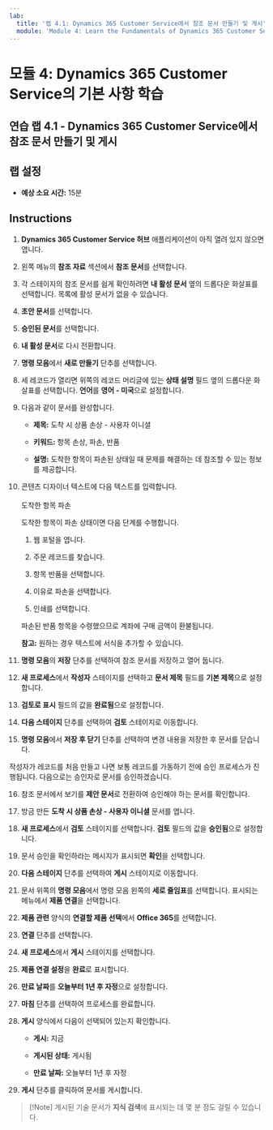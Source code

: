 ```yaml
---
lab:
  title: '랩 4.1: Dynamics 365 Customer Service에서 참조 문서 만들기 및 게시'
  module: 'Module 4: Learn the Fundamentals of Dynamics 365 Customer Service'
---
```


<a name="module-4-learn-the-fundamentals-of-dynamics-365-customer-service"></a>모듈 4: Dynamics 365 Customer Service의 기본 사항 학습
========================

## <a name="practice-lab-41---create-and-publish-a-knowledge-article-in-dynamics-365-customer-service"></a>연습 랩 4.1 - Dynamics 365 Customer Service에서 참조 문서 만들기 및 게시

## <a name="lab-setup"></a>랩 설정

  - **예상 소요 시간:** 15분

## <a name="instructions"></a>Instructions

1. **Dynamics 365 Customer Service 허브** 애플리케이션이 아직 열려 있지 않으면 엽니다. 

2. 왼쪽 메뉴의 **참조 자료** 섹션에서 **참조 문서**를 선택합니다. 

3. 각 스테이지의 참조 문서를 쉽게 확인하려면 **내 활성 문서** 옆의 드롭다운 화살표를 선택합니다. 목록에 활성 문서가 없을 수 있습니다.

4. **초안 문서**를 선택합니다. 

5. **승인된 문서**를 선택합니다. 

6. **내 활성 문서**로 다시 전환합니다.

7. **명령 모음**에서 **새로 만들기** 단추를 선택합니다. 

8. 세 레코드가 열리면 위쪽의 레코드 머리글에 있는 **상태 설명** 필드 옆의 드롭다운 화살표를 선택합니다. **언어**를 **영어 - 미국**으로 설정합니다.

9. 다음과 같이 문서를 완성합니다.

    - **제목:** 도착 시 상품 손상 - 사용자 이니셜

    - **키워드:** 항목 손상, 파손, 반품

    - **설명:** 도착한 항목이 파손된 상태일 때 문제를 해결하는 데 참조할 수 있는 정보를 제공합니다. 

10. 콘텐츠 디자이너 텍스트에 다음 텍스트를 입력합니다.   
‎  
‎   도착한 항목 파손

    도착한 항목이 파손 상태이면 다음 단계를 수행합니다.

    1. 웹 포털을 엽니다.

    2. 주문 레코드를 찾습니다.

    3. 항목 반품을 선택합니다.

    4. 이유로 파손을 선택합니다.

    5. 인쇄를 선택합니다.

    파손된 반품 항목을 수령했으므로 계좌에 구매 금액이 환불됩니다.

    **참고:** 원하는 경우 텍스트에 서식을 추가할 수 있습니다. 

11. **명령 모음**의 **저장** 단추를 선택하여 참조 문서를 저장하고 열어 둡니다. 

12. **새 프로세스**에서 **작성자** 스테이지를 선택하고 **문서 제목** 필드를 **기본 제목**으로 설정합니다. 

13. **검토로 표시** 필드의 값을 **완료됨**으로 설정합니다.

14. **다음 스테이지** 단추를 선택하여 **검토** 스테이지로 이동합니다.

15. **명령 모음**에서 **저장 후 닫기** 단추를 선택하여 변경 내용을 저장한 후 문서를 닫습니다.

작성자가 레코드를 처음 만들고 나면 보통 레코드를 가동하기 전에 승인 프로세스가 진행됩니다. 다음으로는 승인자로 문서를 승인하겠습니다. 

16. 참조 문서에서 보기를 **제안 문서**로 전환하여 승인해야 하는 문서를 확인합니다. 

17. 방금 만든 **도착 시 상품 손상 - 사용자 이니셜** 문서를 엽니다.

18. **새 프로세스**에서 **검토** 스테이지를 선택합니다. **검토** 필드의 값을 **승인됨**으로 설정합니다.

19. 문서 승인을 확인하라는 메시지가 표시되면 **확인**을 선택합니다. 

20. **다음 스테이지** 단추를 선택하여 **게시** 스테이지로 이동합니다. 

21. 문서 위쪽의 **명령 모음**에서 명령 모음 왼쪽의 **세로 줄임표**를 선택합니다. 표시되는 메뉴에서 **제품 연결**을 선택합니다. 

22. **제품 관련** 양식의 **연결할 제품 선택**에서 **Office 365**를 선택합니다.

23. **연결** 단추를 선택합니다. 

24. **새 프로세스**에서 **게시** 스테이지를 선택합니다. 

25. **제품 연결 설정**을 **완료**로 표시합니다. 

26. **만료 날짜**를 **오늘부터 1년 후 자정**으로 설정합니다. 

27. **마침** 단추를 선택하여 프로세스를 완료합니다. 

28. **게시** 양식에서 다음이 선택되어 있는지 확인합니다.

    - **게시:** 지금

    - **게시된 상태:** 게시됨

    - **만료 날짜:** 오늘부터 1년 후 자정
    
29. **게시** 단추를 클릭하여 문서를 게시합니다.

>[!Note] 게시된 기술 문서가 **지식 검색**에 표시되는 데 몇 분 정도 걸릴 수 있습니다.
